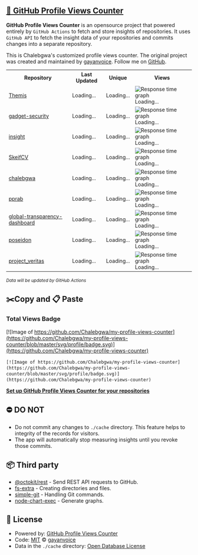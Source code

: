 ## [🚀 GitHub Profile Views Counter](https://github.com/gayanvoice/github-profile-views-counter)
**GitHub Profile Views Counter** is an opensource project that powered entirely by  `GitHub Actions` to fetch and store insights of repositories.
It uses `GitHub API` to fetch the insight data of your repositories and commits changes into a separate repository.

This is Chalebgwa's customized profile views counter. The original project was created and maintained by [gayanvoice](https://github.com/gayanvoice). Follow me on [GitHub](https://github.com/Chalebgwa).

<table>
	<tr>
		<th>
			Repository
		</th>
		<th>
			Last Updated
		</th>
		<th>
			Unique
		</th>
		<th>
			Views
		</th>
	</tr>
	<tr>
		<td>
			<a href="https://github.com/Chalebgwa/my-profile-views-counter/tree/master/readme/326377417/week.md">
				Themis
			</a>
		</td>
		<td>
			Loading...
		</td>
		<td>
			Loading...
		</td>
		<td>
			<img alt="Response time graph" src="https://github.com/Chalebgwa/my-profile-views-counter/raw/master/graph/326377417/small/week.png" height="20"> Loading...
		</td>
	</tr>
	<tr>
		<td>
			<a href="https://github.com/Chalebgwa/my-profile-views-counter/tree/master/readme/222706011/week.md">
				gadget-security
			</a>
		</td>
		<td>
			Loading...
		</td>
		<td>
			Loading...
		</td>
		<td>
			<img alt="Response time graph" src="https://github.com/Chalebgwa/my-profile-views-counter/raw/master/graph/222706011/small/week.png" height="20"> Loading...
		</td>
	</tr>
	<tr>
		<td>
			<a href="https://github.com/Chalebgwa/my-profile-views-counter/tree/master/readme/1009914214/week.md">
				insight
			</a>
		</td>
		<td>
			Loading...
		</td>
		<td>
			Loading...
		</td>
		<td>
			<img alt="Response time graph" src="https://github.com/Chalebgwa/my-profile-views-counter/raw/master/graph/1009914214/small/week.png" height="20"> Loading...
		</td>
	</tr>
	<tr>
		<td>
			<a href="https://github.com/Chalebgwa/my-profile-views-counter/tree/master/readme/374553029/week.md">
				SkeifCV
			</a>
		</td>
		<td>
			Loading...
		</td>
		<td>
			Loading...
		</td>
		<td>
			<img alt="Response time graph" src="https://github.com/Chalebgwa/my-profile-views-counter/raw/master/graph/374553029/small/week.png" height="20"> Loading...
		</td>
	</tr>
	<tr>
		<td>
			<a href="https://github.com/Chalebgwa/my-profile-views-counter/tree/master/readme/614341072/week.md">
				chalebgwa
			</a>
		</td>
		<td>
			Loading...
		</td>
		<td>
			Loading...
		</td>
		<td>
			<img alt="Response time graph" src="https://github.com/Chalebgwa/my-profile-views-counter/raw/master/graph/614341072/small/week.png" height="20"> Loading...
		</td>
	</tr>
	<tr>
		<td>
			<a href="https://github.com/Chalebgwa/my-profile-views-counter/tree/master/readme/682990360/week.md">
				pprab
			</a>
		</td>
		<td>
			Loading...
		</td>
		<td>
			Loading...
		</td>
		<td>
			<img alt="Response time graph" src="https://github.com/Chalebgwa/my-profile-views-counter/raw/master/graph/682990360/small/week.png" height="20"> Loading...
		</td>
	</tr>
	<tr>
		<td>
			<a href="https://github.com/Chalebgwa/my-profile-views-counter/tree/master/readme/1023690064/week.md">
				global-transparency-dashboard
			</a>
		</td>
		<td>
			Loading...
		</td>
		<td>
			Loading...
		</td>
		<td>
			<img alt="Response time graph" src="https://github.com/Chalebgwa/my-profile-views-counter/raw/master/graph/1023690064/small/week.png" height="20"> Loading...
		</td>
	</tr>
	<tr>
		<td>
			<a href="https://github.com/Chalebgwa/my-profile-views-counter/tree/master/readme/1014992400/week.md">
				poseidon
			</a>
		</td>
		<td>
			Loading...
		</td>
		<td>
			Loading...
		</td>
		<td>
			<img alt="Response time graph" src="https://github.com/Chalebgwa/my-profile-views-counter/raw/master/graph/1014992400/small/week.png" height="20"> Loading...
		</td>
	</tr>
	<tr>
		<td>
			<a href="https://github.com/Chalebgwa/my-profile-views-counter/tree/master/readme/694848328/week.md">
				project_veritas
			</a>
		</td>
		<td>
			Loading...
		</td>
		<td>
			Loading...
		</td>
		<td>
			<img alt="Response time graph" src="https://github.com/Chalebgwa/my-profile-views-counter/raw/master/graph/694848328/small/week.png" height="20"> Loading...
		</td>
	</tr>
</table>

<small><i>Data will be updated by GitHub Actions</i></small>

## ✂️Copy and 📋 Paste
### Total Views Badge
[![Image of https://github.com/Chalebgwa/my-profile-views-counter](https://github.com/Chalebgwa/my-profile-views-counter/blob/master/svg/profile/badge.svg)](https://github.com/Chalebgwa/my-profile-views-counter)

```readme
[![Image of https://github.com/Chalebgwa/my-profile-views-counter](https://github.com/Chalebgwa/my-profile-views-counter/blob/master/svg/profile/badge.svg)](https://github.com/Chalebgwa/my-profile-views-counter)
```
[**Set up GitHub Profile Views Counter for your repositories**](https://github.com/gayanvoice/github-profile-views-counter)
## ⛔ DO NOT
- Do not commit any changes to `./cache` directory. This feature helps to integrity of the records for visitors.
- The app will automatically stop measuring insights until you revoke those commits.
## 📦 Third party

- [@octokit/rest](https://www.npmjs.com/package/@octokit/rest) - Send REST API requests to GitHub.
- [fs-extra](https://www.npmjs.com/package/fs-extra) - Creating directories and files.
- [simple-git](https://www.npmjs.com/package/simple-git) - Handling Git commands.
- [node-chart-exec](https://www.npmjs.com/package/node-chart-exec) - Generate graphs.
## 📄 License
- Powered by: [GitHub Profile Views Counter](https://github.com/gayanvoice/github-profile-views-counter)
- Code: [MIT](./LICENSE) © [gayanvoice](https://github.com/gayanvoice)
- Data in the `./cache` directory: [Open Database License](https://opendatacommons.org/licenses/odbl/1-0/)